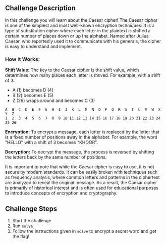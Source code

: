 ## Challenge Description
In this challenge you will learn about the Caesar cipher!
The Caesar cipher is one of the simplest and most well-known encryption techniques. 
It is a type of substitution cipher where each letter in the plaintext is shifted a certain number of places down or up the alphabet. 
Named after Julius Caesar, who reportedly used it to communicate with his generals, the cipher is easy to understand and implement.

### How It Works:

**Shift Value:** The key to the Caesar cipher is the shift value, which determines how many places each letter is moved. 
For example, with a shift of 3:

- A (1) becomes D (4)
- B (2) becomes E (5)
- Z (26) wraps around and becomes C (3)

```text
A  B  C  D  E  F  G  H  I  J  K  L  M  N  O  P  Q  R  S  T  U  V  W  X  Y  Z
1  2  3  4  5  6  7  8  9 10 11 12 13 14 15 16 17 18 19 20 21 22 23 24 25 26
```

**Encryption:** To encrypt a message, each letter is replaced by the letter that is a fixed number of positions away in the alphabet. 
For example, the word "HELLO" with a shift of 3 becomes "KHOOR".

**Decryption:** To decrypt the message, the process is reversed by shifting the letters back by the same number of positions.

It is important to note that while the Caesar cipher is easy to use, it is not secure by modern standards. It can be easily broken with techniques such as frequency analysis, where common letters and patterns in the ciphertext are analyzed to reveal the original message. As a result, the Caesar cipher is primarily of historical interest and is often used for educational purposes to introduce concepts of encryption and cryptography.

## Challenge Steps
1. Start the challenge
2. Run `solve`
3. Follow the instructions given in `solve` to encrypt a secret word and get the flag!
